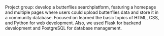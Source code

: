 Project group: develop a butterflies searchplatform, featuring a homepage and multiple pages where users could upload butterflies data and store it in a community database. 
Focused on learned the basic topics of HTML, CSS, and Python for web development. Also, we used Flask for backend development and PostgreSQL for database management.
